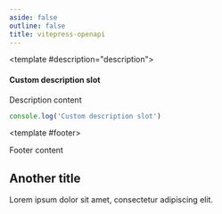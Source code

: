```yaml
---
aside: false
outline: false
title: vitepress-openapi
---
```


<script setup lang="ts">
import { useData } from 'vitepress'
import { useOpenapi } from 'vitepress-openapi'

const { isDark } = useData()

const openapi = useOpenapi()

const operations = openapi.json.paths

const operationId = Object.keys(operations).length > 0 
    ? operations[Object.keys(operations)[0]].get.operationId 
    : null
</script>

<OAOperation v-if="operationId" :operationId="operationId" :isDark="isDark">

<template #description="description">

#### Custom description slot

<div class="p-3 bg-gray-100 border">
<p>Description content</p>
</div>

```javascript
console.log('Custom description slot')
```

</template>

<template #footer>

<div class="p-4 bg-gray-100">
  <p>Footer content</p>
</div>

</template>

</OAOperation>

## Another title

Lorem ipsum dolor sit amet, consectetur adipiscing elit.
